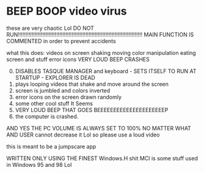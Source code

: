 # BEEP BOOP video virus

these are very chaotic Lol DO NOT RUN!!!!!!!!!!!!!!!!!!!!!!!!!!!!!!!!!!!!!!!!!!!!!!!!!!!!!!!!!!!!!!!!!!!!!!!!!!!!!!!!!
MAIN FUNCTION IS COMMENTED in order to prevent accidents

what this does:
videos on screen shaking moving
color manipulation eating screen and stuff
error icons
VERY LOUD BEEP
CRASHES

0) DISABLES TASQUE MANAGER and keyboard - SETS ITSELF TO RUN AT STARTUP - EXPLORER IS DEAD
1) plays looping videos that shake and move around the screen
2) screen is jumbled and colors inverted
3) error icons on the screen drawn randomly
4) some other cool stuff It Seems
5) VERY LOUD BEEP THAT GOES BEEEEEEEEEEEEEEEEEEEEEP
6) the computer is crashed.

AND YES THE PC VOLUME IS ALWAYS SET TO 100% NO MATTER WHAT AND USER cannot decrease it Lol
so please use a loud video

this is meant to be a jumpscare app

WRITTEN ONLY USING THE FINEST Windows.H shit
MCI is some stuff used in Windows 95 and 98 Lol
